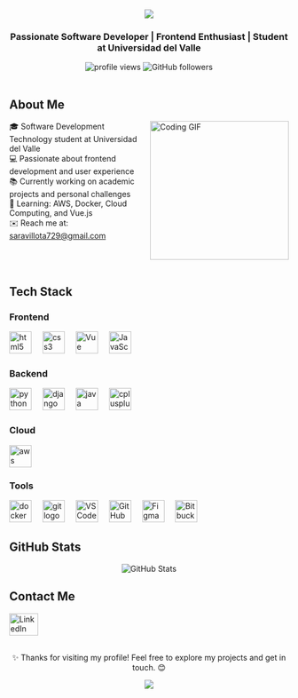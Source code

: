 <h1 align="center">
  <img src="https://readme-typing-svg.herokuapp.com/?font=Righteous&size=35&center=true&vCenter=true&width=500&height=70&duration=4000&lines=Hi!+I'm+Sara+;Welcome+to+my+profile!+;&color=FF0000" />
</h1>

<h3 align="center">Passionate Software Developer | Frontend Enthusiast | Student at Universidad del Valle</h3>

<div align="center">
  <img src="https://komarev.com/ghpvc/?username=itssinis&label=Profile%20views&color=ff0000&style=flat" alt="profile views" />
  <img src="https://img.shields.io/github/followers/itssinis?label=Followers&style=social&color=ff0000" alt="GitHub followers" />
</div>

<br>

<h2 style="border-bottom: none;">About Me</h2>

<!-- En pantallas grandes se ve a la derecha, en móviles se centra -->
<img align="right" src="https://media.giphy.com/media/3oKIPnAiaMCws8nOsE/giphy.gif" width="250" height="167" alt="Coding GIF" style="max-width: 100%; height: auto; margin-left: 15px; margin-bottom: 15px;"/>

🎓 Software Development Technology student at Universidad del Valle<br>
💻 Passionate about frontend development and user experience<br>
📚 Currently working on academic projects and personal challenges<br>
🌱 Learning: AWS, Docker, Cloud Computing, and Vue.js<br>
✉️ Reach me at: saravillota729@gmail.com

<br clear="right"/>

<h2 style="border-bottom: none;">Tech Stack</h2>

<h3>Frontend</h3>
<div align="left">
  <img src="https://cdn.jsdelivr.net/gh/devicons/devicon/icons/html5/html5-original.svg" height="40" alt="html5 logo" />
  <img width="12" />
  <img src="https://cdn.jsdelivr.net/gh/devicons/devicon/icons/css3/css3-original.svg" height="40" alt="css3 logo" />
  <img width="12" />
  <img src="https://upload.wikimedia.org/wikipedia/commons/9/95/Vue.js_Logo_2.svg" alt="Vue Logo" height="40"/>
  <img width="12" />
  <img src="https://cdn.jsdelivr.net/gh/devicons/devicon/icons/javascript/javascript-original.svg" height="40" alt="JavaScript logo" />
</div>

<h3>Backend</h3>
<div align="left">
  <img src="https://cdn.jsdelivr.net/gh/devicons/devicon/icons/python/python-original.svg" height="40" alt="python logo" />
  <img width="12" />
  <img src="https://cdn.jsdelivr.net/gh/devicons/devicon/icons/django/django-plain.svg" height="40" alt="django logo" />
  <img width="12" />
  <img src="https://cdn.jsdelivr.net/gh/devicons/devicon/icons/java/java-original.svg" height="40" alt="java logo" />
  <img width="12" />
  <img src="https://cdn.jsdelivr.net/gh/devicons/devicon/icons/cplusplus/cplusplus-original.svg" height="40" alt="cplusplus logo" />
</div>

<h3>Cloud</h3>
<div align="left">
<img src="https://skillicons.dev/icons?i=aws" height="40" alt="aws logo" />
</div>

<h3>Tools</h3>
<div align="left">
  <img src="https://cdn.jsdelivr.net/gh/devicons/devicon/icons/docker/docker-original.svg" height="40" alt="docker logo" />
  <img width="12" />
  <img src="https://cdn.jsdelivr.net/gh/devicons/devicon/icons/git/git-original.svg" height="40" alt="git logo" />
  <img width="12" />
  <img src="https://cdn.jsdelivr.net/gh/devicons/devicon/icons/vscode/vscode-original.svg" height="40" alt="VS Code logo" />
  <img width="12" />
  <img src="https://cdn.jsdelivr.net/gh/devicons/devicon/icons/github/github-original.svg" height="40" alt="GitHub logo" />
  <img width="12" />
  <img src="https://cdn.jsdelivr.net/gh/devicons/devicon/icons/figma/figma-original.svg" height="40" alt="Figma logo" />
  <img width="12" />
  <img src="https://cdn.jsdelivr.net/gh/devicons/devicon/icons/bitbucket/bitbucket-original.svg" height="40" alt="Bitbucket logo" />  
</div>

<h2 style="border-bottom: none;">GitHub Stats</h2>

<div align="center">
  <img src="https://github-readme-stats.vercel.app/api/top-langs?username=itssinis&locale=en&hide_title=false&layout=compact&card_width=320&langs_count=8&theme=dracula&hide_border=false" style="max-width: 100%; height: auto;" alt="GitHub Stats"/>
</div>

<h2 style="border-bottom: none;">Contact Me</h2>

<div align="left">
  <a href="https://www.linkedin.com/in/sarasinisterra" target="_blank">
    <img src="https://raw.githubusercontent.com/maurodesouza/profile-readme-generator/master/src/assets/icons/social/linkedin/default.svg" width="52" height="40" alt="LinkedIn logo" />
  </a>
</div>

<br>
<p align="center">✨ Thanks for visiting my profile! Feel free to explore my projects and get in touch. 😊</p>

<div align="center">
  <img src="https://capsule-render.vercel.app/api?type=waving&color=ff0000&height=100&section=footer" style="max-width: 100%; height: auto;"/>
</div>
